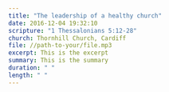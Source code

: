 ```yaml
---
title: "The leadership of a healthy church"
date: 2016-12-04 19:32:10
scripture: "1 Thessalonians 5:12-28"
church: Thornhill Church, Cardiff
file: //path-to-your/file.mp3
excerpt: This is the excerpt
summary: This is the summary
duration: " "
length: " "
---
```

